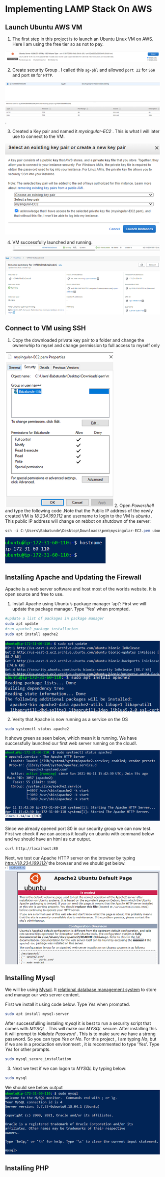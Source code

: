 # Implementing LAMP Stack On AWS

## Launch Ubuntu AWS VM
 1. The first step in this project is to launch an Ubuntu Linux VM on AWS. Here I am using the free tier so as not to pay.

<!-- ![ubuntu image](./img/img1.png) -->
![ubuntu image](https://github.com/thinkC/devops-projects/blob/master/img/img1.PNG?raw=true)

2. Create security Group . I called this `sg-pbl` and allowed `port 22` for `SSH` and port `80` for `HTTP`.

![Security Group](https://github.com/thinkC/devops-projects/blob/master/img/img3.PNG?raw=true).

3. Created a Key pair and named it _mysingular-EC2_ . This is what I will later use to connect to the VM.

![key pair](https://github.com/thinkC/devops-projects/blob/master/img/img4.PNG?raw=true)

4. VM successfully launched and running.
![running VM](https://github.com/thinkC/devops-projects/blob/master/img/img5.PNG?raw=true)

![VM details](https://github.com/thinkC/devops-projects/blob/master/img/img6.PNG?raw=true)

## Connect to VM using SSH

1. Copy the downloaded private key pair to a folder and change the ownerwhip to mysel and change permission tp full access to myself only

![privateKey-permission](https://github.com/thinkC/devops-projects/blob/master/img/img9a.png?raw=true)
2. Open _Powershell_ and type the following code .Note that the Public IP address of the newly created VM is _18.234.169.112_ and username to login to the VM is _ubuntu_ . This public IP address will change on rebbot on shutdown of the server: 
```powershell
ssh -i C:\Users\Babatunde\Desktop\Downloads\pem\mysingular-EC2.pem ubuntu@18.234.169.112
```
![ssh-connection](https://github.com/thinkC/devops-projects/blob/master/img/img8.PNG?raw=true "show hostname after connection")

## Installing Apache and Updating the Firewall

Apache is a web server software and host most of the worlds website. It is open source and free to use.

1. Install Apache using Ubuntu’s package manager ‘apt’:
First we will update the package manager. Type 'Yes' when prompted.
```bash
#update a list of packages in package manager
sudo apt update
#run apache2 package installation
sudo apt install apache2

```

![update package Manager](https://github.com/thinkC/devops-projects/blob/master/img/img10.PNG?raw=true)
![install apache](https://github.com/thinkC/devops-projects/blob/master/img/img10a.PNG?raw=true)

2. Verity that Apache is now running as a service on the OS

```bash
sudo systemctl status apache2
```
It shows green as seen below, which mean it is running. We have successfully launched our first web server running on the cloud!.

![check running service](https://github.com/thinkC/devops-projects/blob/master/img/img10b.PNG?raw=true)

Since we already opened port 80 in our security group we can now test. First we check if we can access it locally on ubuntu with command below and we should have an html as our output.

```bash
curl http://localhost:80
```
Next, we test our Apache HTTP server on the browser by typing _http://18.234.169.112/_ the browser and we should get below.
![apache on the browser](https://github.com/thinkC/devops-projects/blob/master/img/img10c.PNG?raw=true)

## Installing Mysql
We will be using [Mysql](https://www.mysql.com/, "Mysql"). It [relational database management system](https://en.wikipedia.org/wiki/Relational_database, "RDMS") to store and manage our web server content.

First we install it using code below. Type _Yes_ when prompted.

```bash
sudo apt install mysql-server
```
After successfulling instaling _mysql_ it is best to run a security script that comes with _MYSQL_ . This will make our _MYSQL_ secure. After installing this it will prompt to _Validate Password_ . This is to make sure we have a strong password. So you can type _Yes or No_. For this project , I am typing _No_, but if we are in a production environment , it is recommented to type 'Yes'. Type _Yes_ for other prompts.

```bash
sudo mysql_secure_installation
```

3. Next we test if we can logon to _MYSQL_ by typing below:

```bash
sudo mysql
```
We should see below output
![mysql login](https://github.com/thinkC/devops-projects/blob/master/img/img10d.PNG?raw=true)

## Installing PHP
